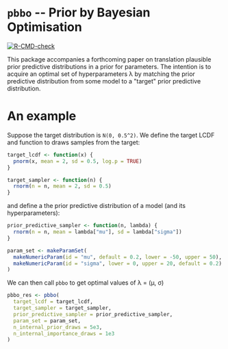 # `pbbo` -- Prior by Bayesian Optimisation

<!-- badges: start -->
[![R-CMD-check](https://github.com/hhau/pbbo/workflows/R-CMD-check/badge.svg)](https://github.com/hhau/pbbo/actions)
<!-- badges: end -->

This package accompanies a forthcoming paper on translation plausible prior predictive distributions in a prior for parameters.
The intention is to acquire an optimal set of hyperparameters λ by matching the prior predictive distribution from some model to a "target" prior predictive distribution.

# An example

Suppose the target distribution is `N(0, 0.5^2)`.
We define the target LCDF and function to draws samples from the target:

```r
target_lcdf <- function(x) {
  pnorm(x, mean = 2, sd = 0.5, log.p = TRUE)
}

target_sampler <- function(n) {
  rnorm(n = n, mean = 2, sd = 0.5)
}
```
and define a the prior predictive distribution of a model (and its hyperparameters):

```r
prior_predictive_sampler <- function(n, lambda) {
  rnorm(n = n, mean = lambda["mu"], sd = lambda["sigma"])
}

param_set <- makeParamSet(
  makeNumericParam(id = "mu", default = 0.2, lower = -50, upper = 50),
  makeNumericParam(id = "sigma", lower = 0, upper = 20, default = 0.2)
)
```

We can then call `pbbo` to get optimal values of λ = (μ, σ)

```r
pbbo_res <- pbbo(
  target_lcdf = target_lcdf,
  target_sampler = target_sampler,
  prior_predictive_sampler = prior_predictive_sampler,
  param_set = param_set,
  n_internal_prior_draws = 5e3,
  n_internal_importance_draws = 1e3
)
```
